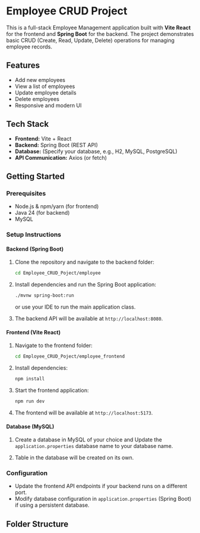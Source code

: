 # Employee CRUD Project

This is a full-stack Employee Management application built with **Vite React** for the frontend and **Spring Boot** for the backend. The project demonstrates basic CRUD (Create, Read, Update, Delete) operations for managing employee records.

## Features

- Add new employees
- View a list of employees
- Update employee details
- Delete employees
- Responsive and modern UI

## Tech Stack

- **Frontend:** Vite + React
- **Backend:** Spring Boot (REST API)
- **Database:** (Specify your database, e.g., H2, MySQL, PostgreSQL)
- **API Communication:** Axios (or fetch)

## Getting Started

### Prerequisites

- Node.js & npm/yarn (for frontend)
- Java 24 (for backend)
- MySQL

### Setup Instructions

#### Backend (Spring Boot)

1. Clone the repository and navigate to the backend folder:
    ```bash
    cd Employee_CRUD_Poject/employee
    ```
2. Install dependencies and run the Spring Boot application:
    ```bash
    ./mvnw spring-boot:run
    ```
   or use your IDE to run the main application class.

3. The backend API will be available at `http://localhost:8080`.

#### Frontend (Vite React)

1. Navigate to the frontend folder:
    ```bash
    cd Employee_CRUD_Poject/employee_frontend
    ```
2. Install dependencies:
    ```bash
    npm install
    ```
3. Start the frontend application:
    ```bash
    npm run dev
    ```
4. The frontend will be available at `http://localhost:5173`.

#### Database (MySQL)

1. Create a database in MySQL of your choice and Update the `application.properties` database name to your database name.

2. Table in the database will be created on its own.

### Configuration

- Update the frontend API endpoints if your backend runs on a different port.
- Modify database configuration in `application.properties` (Spring Boot) if using a persistent database.

## Folder Structure
